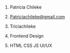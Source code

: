 1. Patricia Chileke

2. Patriciachileke@gmail.com

3. Triciachileke

4. Frontend
   Design

5. HTML
   CSS
   JS
   UI/UX
   
   
